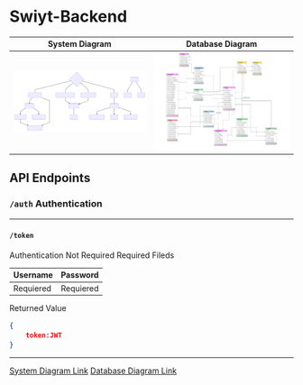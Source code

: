# Swiyt-Backend
|System Diagram|Database Diagram|
|--------|-------|
|[![System Diagram](/doc/diagram-01.svg "System Diagram")][System Diagram]|[![Database Diagram](doc/database.svg "Database Diagram")][Database Diagram]|


## API Endpoints

### `/auth` Authentication
---
#### `/token`
Authentication Not Required
Required Fileds

|Username|Password|
|--|--|
|Requiered|Requiered|

Returned Value

```json
{
	token:JWT
}
```
---






[System Diagram Link][System Diagram]
[Database Diagram Link][Database Diagram]


[System Diagram]: <https://bit.ly/2ls3TlU>
[Database Diagram]: <https://i.hizliresim.com/5Nnnrz.png>
<!--stackedit_data:
eyJoaXN0b3J5IjpbLTgzNTM1OTkxNCw0NDY1MTk4MDJdfQ==
-->